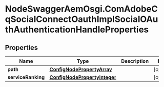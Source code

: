 # NodeSwaggerAemOsgi.ComAdobeCqSocialConnectOauthImplSocialOAuthAuthenticationHandleProperties

## Properties

Name | Type | Description | Notes
------------ | ------------- | ------------- | -------------
**path** | [**ConfigNodePropertyArray**](ConfigNodePropertyArray.md) |  | [optional] 
**serviceRanking** | [**ConfigNodePropertyInteger**](ConfigNodePropertyInteger.md) |  | [optional] 


